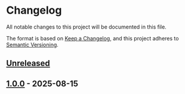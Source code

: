 # Changelog

All notable changes to this project will be documented in this file.

The format is based on [Keep a Changelog](https://keepachangelog.com/en/1.0.0/),
and this project adheres to [Semantic Versioning](https://semver.org/spec/v2.0.0.html).



## [Unreleased]

## [1.0.0] - 2025-08-15



[Unreleased]: https://github.com/giantswarm/yamllint/compare/v1.0.0...HEAD
[1.0.0]: https://github.com/giantswarm/yamllint/releases/tag/v1.0.0
